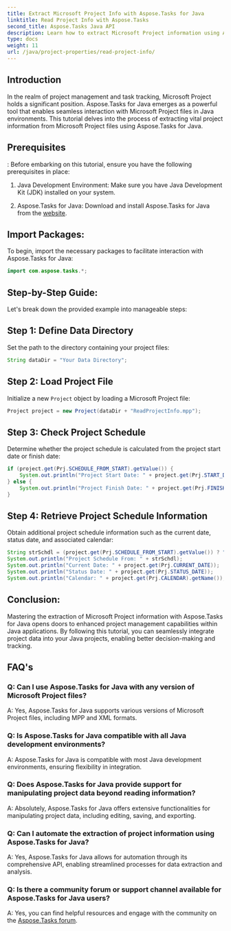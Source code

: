 ```yaml
---
title: Extract Microsoft Project Info with Aspose.Tasks for Java
linktitle: Read Project Info with Aspose.Tasks
second_title: Aspose.Tasks Java API
description: Learn how to extract Microsoft Project information using Aspose.Tasks for Java. Enhance project management in Java applications effortlessly.
type: docs
weight: 11
url: /java/project-properties/read-project-info/
---
```

## Introduction
In the realm of project management and task tracking, Microsoft Project holds a significant position. Aspose.Tasks for Java emerges as a powerful tool that enables seamless interaction with Microsoft Project files in Java environments. This tutorial delves into the process of extracting vital project information from Microsoft Project files using Aspose.Tasks for Java.
## Prerequisites
:
Before embarking on this tutorial, ensure you have the following prerequisites in place:
1. Java Development Environment: Make sure you have Java Development Kit (JDK) installed on your system.
   
2. Aspose.Tasks for Java: Download and install Aspose.Tasks for Java from the [website](https://releases.aspose.com/tasks/java/).

## Import Packages:
To begin, import the necessary packages to facilitate interaction with Aspose.Tasks for Java:
```java
import com.aspose.tasks.*;
```
## Step-by-Step Guide:
Let's break down the provided example into manageable steps:
## Step 1: Define Data Directory
Set the path to the directory containing your project files:
```java
String dataDir = "Your Data Directory";
```
## Step 2: Load Project File
Initialize a new `Project` object by loading a Microsoft Project file:
```java
Project project = new Project(dataDir + "ReadProjectInfo.mpp");
```
## Step 3: Check Project Schedule
Determine whether the project schedule is calculated from the project start date or finish date:
```java
if (project.get(Prj.SCHEDULE_FROM_START).getValue()) {
    System.out.println("Project Start Date: " + project.get(Prj.START_DATE));
} else {
    System.out.println("Project Finish Date: " + project.get(Prj.FINISH_DATE));
}
```
## Step 4: Retrieve Project Schedule Information
Obtain additional project schedule information such as the current date, status date, and associated calendar:
```java
String strSchdl = (project.get(Prj.SCHEDULE_FROM_START).getValue()) ? "Project Start Date" : "Project Finish Date";
System.out.println("Project Schedule From: " + strSchdl);
System.out.println("Current Date: " + project.get(Prj.CURRENT_DATE));
System.out.println("Status Date: " + project.get(Prj.STATUS_DATE));
System.out.println("Calendar: " + project.get(Prj.CALENDAR).getName());
```

## Conclusion:
Mastering the extraction of Microsoft Project information with Aspose.Tasks for Java opens doors to enhanced project management capabilities within Java applications. By following this tutorial, you can seamlessly integrate project data into your Java projects, enabling better decision-making and tracking.
## FAQ's
### Q: Can I use Aspose.Tasks for Java with any version of Microsoft Project files?
A: Yes, Aspose.Tasks for Java supports various versions of Microsoft Project files, including MPP and XML formats.
### Q: Is Aspose.Tasks for Java compatible with all Java development environments?
A: Aspose.Tasks for Java is compatible with most Java development environments, ensuring flexibility in integration.
### Q: Does Aspose.Tasks for Java provide support for manipulating project data beyond reading information?
A: Absolutely, Aspose.Tasks for Java offers extensive functionalities for manipulating project data, including editing, saving, and exporting.
### Q: Can I automate the extraction of project information using Aspose.Tasks for Java?
A: Yes, Aspose.Tasks for Java allows for automation through its comprehensive API, enabling streamlined processes for data extraction and analysis.
### Q: Is there a community forum or support channel available for Aspose.Tasks for Java users?
A: Yes, you can find helpful resources and engage with the community on the [Aspose.Tasks forum](https://forum.aspose.com/c/tasks/15).
